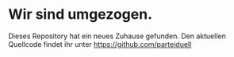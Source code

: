# Wir sind umgezogen.

Dieses Repository hat ein neues Zuhause gefunden. Den aktuellen Quellcode findet ihr unter https://github.com/parteiduell

